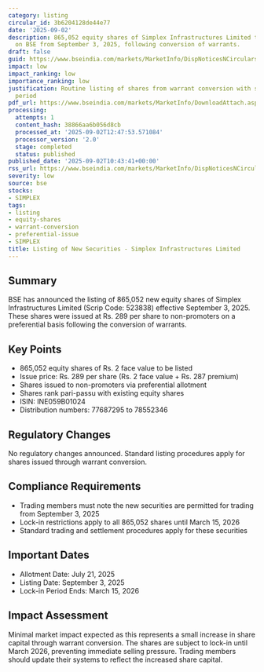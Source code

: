 ```yaml
---
category: listing
circular_id: 3b6204128de44e77
date: '2025-09-02'
description: 865,052 equity shares of Simplex Infrastructures Limited to be listed
  on BSE from September 3, 2025, following conversion of warrants.
draft: false
guid: https://www.bseindia.com/markets/MarketInfo/DispNoticesNCirculars.aspx?Noticeid={2F8C054E-4FF4-43C5-B74D-0F89862C466F}&noticeno=20250902-15&dt=09/02/2025&icount=15&totcount=25&flag=0
impact: low
impact_ranking: low
importance_ranking: low
justification: Routine listing of shares from warrant conversion with standard lock-in
  period
pdf_url: https://www.bseindia.com/markets/MarketInfo/DownloadAttach.aspx?id=20250902-15&attachedId=
processing:
  attempts: 1
  content_hash: 38866aa6b056d8cb
  processed_at: '2025-09-02T12:47:53.571084'
  processor_version: '2.0'
  stage: completed
  status: published
published_date: '2025-09-02T10:43:41+00:00'
rss_url: https://www.bseindia.com/markets/MarketInfo/DispNoticesNCirculars.aspx?Noticeid={2F8C054E-4FF4-43C5-B74D-0F89862C466F}&noticeno=20250902-15&dt=09/02/2025&icount=15&totcount=25&flag=0
severity: low
source: bse
stocks:
- SIMPLEX
tags:
- listing
- equity-shares
- warrant-conversion
- preferential-issue
- SIMPLEX
title: Listing of New Securities - Simplex Infrastructures Limited
---
```


## Summary

BSE has announced the listing of 865,052 new equity shares of Simplex Infrastructures Limited (Scrip Code: 523838) effective September 3, 2025. These shares were issued at Rs. 289 per share to non-promoters on a preferential basis following the conversion of warrants.

## Key Points

- 865,052 equity shares of Rs. 2 face value to be listed
- Issue price: Rs. 289 per share (Rs. 2 face value + Rs. 287 premium)
- Shares issued to non-promoters via preferential allotment
- Shares rank pari-passu with existing equity shares
- ISIN: INE059B01024
- Distribution numbers: 77687295 to 78552346

## Regulatory Changes

No regulatory changes announced. Standard listing procedures apply for shares issued through warrant conversion.

## Compliance Requirements

- Trading members must note the new securities are permitted for trading from September 3, 2025
- Lock-in restrictions apply to all 865,052 shares until March 15, 2026
- Standard trading and settlement procedures apply for these securities

## Important Dates

- Allotment Date: July 21, 2025
- Listing Date: September 3, 2025
- Lock-in Period Ends: March 15, 2026

## Impact Assessment

Minimal market impact expected as this represents a small increase in share capital through warrant conversion. The shares are subject to lock-in until March 2026, preventing immediate selling pressure. Trading members should update their systems to reflect the increased share capital.